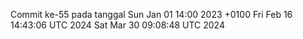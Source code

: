 Commit ke-55 pada tanggal Sun Jan 01 14:00 2023 +0100
Fri Feb 16 14:43:06 UTC 2024
Sat Mar 30 09:08:48 UTC 2024
